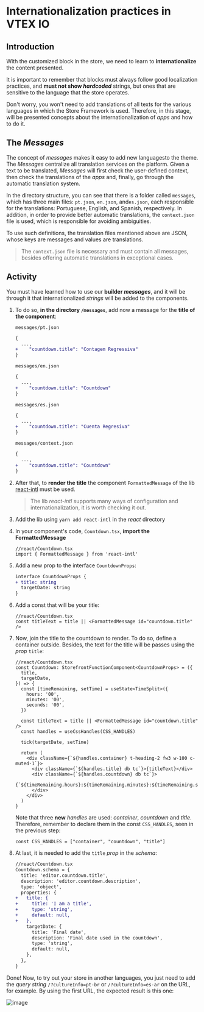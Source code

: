 # Internationalization practices in VTEX IO

## Introduction

With the customized block in the store, we need to learn to **internationalize** the content presented.

It is important to remember that blocks must always follow good localization practices, and **must not show *hardcoded*** strings, but ones that are sensitive to the language that the store operates.

Don't worry, you won't need to add translations of all texts for the various languages in which the Store Framework is used. Therefore, in this stage, will be presented concepts about the internationalization of _apps_ and how to do it.

## The _Messages_

The concept of _messages_ makes it easy to add new languages ​​to the theme. The _Messages_ centralize all translation services on the platform. Given a text to be translated, _Messages_ will first check the user-defined context, then check the translations of the _apps_ and, finally, go through the automatic translation system.

In the directory structure, you can see that there is a folder called `messages`, which has three main files: `pt.json`, `en.json`, and`es.json`, each responsible for the translations: Portuguese, English, and Spanish, respectively. In addition, in order to provide better automatic translations, the `context.json` file is used, which is responsible for avoiding ambiguities.

To use such definitions, the translation files mentioned above are JSON, whose keys are messages and values ​​are translations.

> The `context.json` file is necessary and must contain all messages, besides offering automatic translations in exceptional cases.

## Activity

You must have learned how to use our **builder _messages_**, and it will be through it that internationalized _strings_ will be added to the components.

1. To do so, **in the directory `/messages`**, add now a message for the **title of the component**:

   `messages/pt.json`

   ```diff
   {
     ...,
   +	"countdown.title": "Contagem Regressiva"
   }
   ```

   `messages/en.json`

   ```diff
   {
     ...,
   +	"countdown.title": "Countdown"
   }
   ```

   `messages/es.json`

   ```diff
   {
     ...,
   +	"countdown.title": "Cuenta Regresiva"
   }
   ```

   `messages/context.json`

   ```diff
   {
     ...,
   +	"countdown.title": "Countdown"
   }
   ```

2. After that, to **render the title** the component `FormattedMessage` of the lib [react-intl](https://github.com/formatjs/react-intl) must be used.

   > The lib _react-intl_ supports many ways of configuration and internationalization, it is worth checking it out.

3. Add the lib using `yarn add react-intl` in the _react_ directory

4. In your component's code, `Countdown.tsx`, **import the FormattedMessage**

   ```tsx
   //react/Countdown.tsx
   import { FormattedMessage } from 'react-intl'
   ```

5. Add a new prop to the interface `CountdownProps`:
    ```diff
    interface CountdownProps {
    + title: string
      targetDate: string
    }
    ```

6. Add a const that will be your title:

   ```tsx
   //react/Countdown.tsx
   const titleText = title || <FormattedMessage id="countdown.title" />
   ```

7. Now, join the title to the countdown to render. To do so, define a container outside. Besides, the text for the title will be passes using the _prop_ `title`:

   ```tsx
   //react/Countdown.tsx
   const Countdown: StorefrontFunctionComponent<CountdownProps> = ({
     title,
     targetDate,
   }) => {
     const [timeRemaining, setTime] = useState<TimeSplit>({
       hours: '00',
       minutes: '00',
       seconds: '00',
     })

     const titleText = title || <FormattedMessage id="countdown.title" />
     const handles = useCssHandles(CSS_HANDLES)

     tick(targetDate, setTime)

     return (
       <div className={`${handles.container} t-heading-2 fw3 w-100 c-muted-1`}>
         <div className={`${handles.title} db tc`}>{titleText}</div>
         <div className={`${handles.countdown} db tc`}>
           {`${timeRemaining.hours}:${timeRemaining.minutes}:${timeRemaining.seconds}`}
         </div>
       </div>
     )
   }
   ```

   Note that three **new** _handles_ are used: _container_, _countdown_ and _title_. Therefore, remember to declare them in the const `CSS_HANDLES`, seen in the previous step:

   ```tsx
   const CSS_HANDLES = ["container", "countdown", "title"]
   ```

8. At last, it is needed to add the `title` _prop_ in the _schema_:

   ```diff
   //react/Countdown.tsx
   Countdown.schema = {
     title: 'editor.countdown.title',
     description: 'editor.countdown.description',
     type: 'object',
     properties: {
   +   title: {
   +     title: 'I am a title',
   +     type: 'string',
   +     default: null,
   +   },
       targetDate: {
         title: 'Final date',
         description: 'Final date used in the countdown',
         type: 'string',
         default: null,
       },
     },
   }
   ```

Done! Now, to try out your store in another languages, you just need to add the _query string_ `/?cultureInfo=pt-br` or `/?cultureInfo=es-ar` on the URL, for example. By using the first URL, the expected result is this one:

![image](https://user-images.githubusercontent.com/19495917/80527977-99057880-896b-11ea-9305-8921d580a1f1.png)
